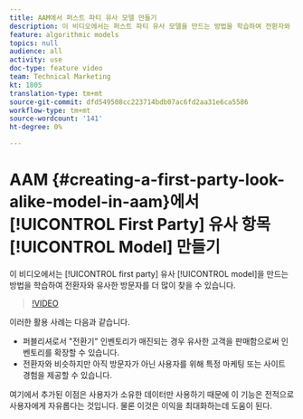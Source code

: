 ```yaml
---
title: AAM에서 퍼스트 파티 유사 모델 만들기
description: 이 비디오에서는 퍼스트 파티 유사 모델을 만드는 방법을 학습하여 전환자와 유사한 방문자를 더 많이 찾을 수 있습니다.
feature: algorithmic models
topics: null
audience: all
activity: use
doc-type: feature video
team: Technical Marketing
kt: 1805
translation-type: tm+mt
source-git-commit: dfd549508cc223714bdb07ac6fd2aa31e6ca5586
workflow-type: tm+mt
source-wordcount: '141'
ht-degree: 0%

---
```



# AAM {#creating-a-first-party-look-alike-model-in-aam}에서 [!UICONTROL First Party] 유사 항목 [!UICONTROL Model] 만들기

이 비디오에서는 [!UICONTROL first party] 유사 [!UICONTROL model]을 만드는 방법을 학습하여 전환자와 유사한 방문자를 더 많이 찾을 수 있습니다.

>[!VIDEO](https://video.tv.adobe.com/v/23504/?quality=12)

이러한 활용 사례는 다음과 같습니다.

* 퍼블리셔로서 &quot;전환기&quot; 인벤토리가 매진되는 경우 유사한 고객을 판매함으로써 인벤토리를 확장할 수 있습니다.
* 전환자와 비슷하지만 아직 방문자가 아닌 사용자를 위해 특정 마케팅 또는 사이트 경험을 제공할 수 있습니다.

여기에서 추가된 이점은 사용자가 소유한 데이터만 사용하기 때문에 이 기능은 전적으로 사용자에게 자유롭다는 것입니다. 물론 이것은 이익을 최대화하는데 도움이 된다.
